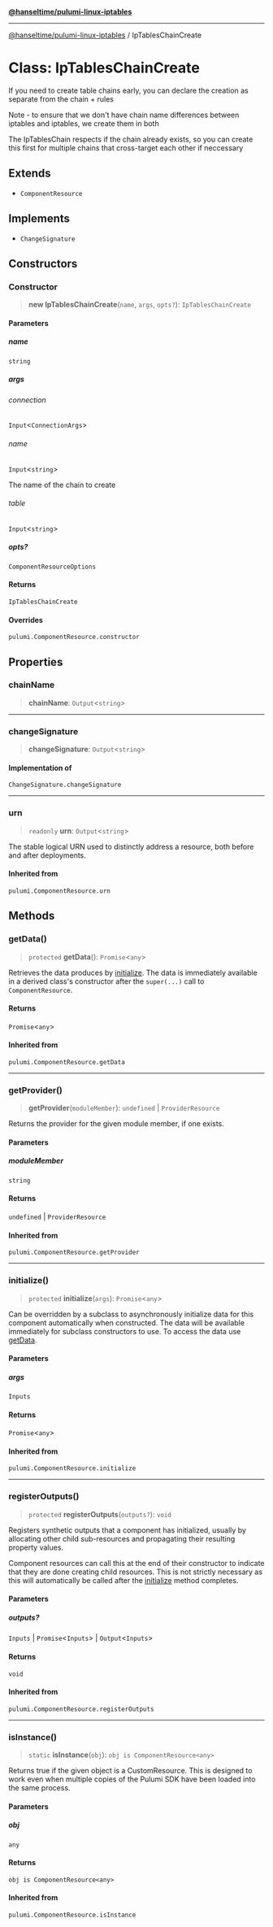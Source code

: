 [**@hanseltime/pulumi-linux-iptables**](../README.md)

***

[@hanseltime/pulumi-linux-iptables](../README.md) / IpTablesChainCreate

# Class: IpTablesChainCreate

If you need to create table chains early, you can declare the creation as separate from the chain + rules

Note - to ensure that we don't have chain name differences between iptables and iptables, we create them in both

The IpTablesChain respects if the chain already exists, so you can create this first for multiple chains that
cross-target each other if neccessary

## Extends

- `ComponentResource`

## Implements

- `ChangeSignature`

## Constructors

### Constructor

> **new IpTablesChainCreate**(`name`, `args`, `opts?`): `IpTablesChainCreate`

#### Parameters

##### name

`string`

##### args

###### connection

`Input`\<`ConnectionArgs`\>

###### name

`Input`\<`string`\>

The name of the chain to create

###### table

`Input`\<`string`\>

##### opts?

`ComponentResourceOptions`

#### Returns

`IpTablesChainCreate`

#### Overrides

`pulumi.ComponentResource.constructor`

## Properties

### chainName

> **chainName**: `Output`\<`string`\>

***

### changeSignature

> **changeSignature**: `Output`\<`string`\>

#### Implementation of

`ChangeSignature.changeSignature`

***

### urn

> `readonly` **urn**: `Output`\<`string`\>

The stable logical URN used to distinctly address a resource, both before
and after deployments.

#### Inherited from

`pulumi.ComponentResource.urn`

## Methods

### getData()

> `protected` **getData**(): `Promise`\<`any`\>

Retrieves the data produces by [initialize](#initialize). The data is
immediately available in a derived class's constructor after the
`super(...)` call to `ComponentResource`.

#### Returns

`Promise`\<`any`\>

#### Inherited from

`pulumi.ComponentResource.getData`

***

### getProvider()

> **getProvider**(`moduleMember`): `undefined` \| `ProviderResource`

Returns the provider for the given module member, if one exists.

#### Parameters

##### moduleMember

`string`

#### Returns

`undefined` \| `ProviderResource`

#### Inherited from

`pulumi.ComponentResource.getProvider`

***

### initialize()

> `protected` **initialize**(`args`): `Promise`\<`any`\>

Can be overridden by a subclass to asynchronously initialize data for this component
automatically when constructed. The data will be available immediately for subclass
constructors to use. To access the data use [getData](#getdata).

#### Parameters

##### args

`Inputs`

#### Returns

`Promise`\<`any`\>

#### Inherited from

`pulumi.ComponentResource.initialize`

***

### registerOutputs()

> `protected` **registerOutputs**(`outputs?`): `void`

Registers synthetic outputs that a component has initialized, usually by
allocating other child sub-resources and propagating their resulting
property values.

Component resources can call this at the end of their constructor to
indicate that they are done creating child resources.  This is not
strictly necessary as this will automatically be called after the [initialize](#initialize) method completes.

#### Parameters

##### outputs?

`Inputs` | `Promise`\<`Inputs`\> | `Output`\<`Inputs`\>

#### Returns

`void`

#### Inherited from

`pulumi.ComponentResource.registerOutputs`

***

### isInstance()

> `static` **isInstance**(`obj`): `obj is ComponentResource<any>`

Returns true if the given object is a CustomResource. This is
designed to work even when multiple copies of the Pulumi SDK have been
loaded into the same process.

#### Parameters

##### obj

`any`

#### Returns

`obj is ComponentResource<any>`

#### Inherited from

`pulumi.ComponentResource.isInstance`
